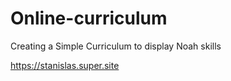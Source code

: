 # Online-curriculum
Creating a Simple Curriculum to display Noah skills

https://stanislas.super.site
